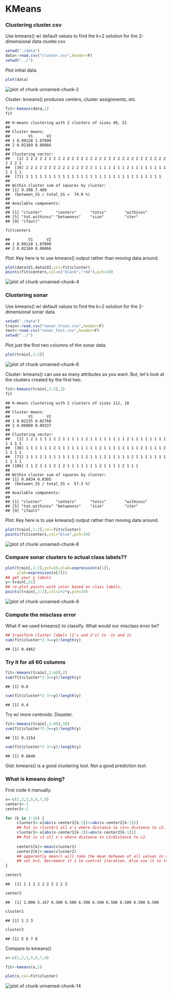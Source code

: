 KMeans
========================================================

### Clustering cluster.csv

Use kmeans() w/ default values to find the k=2 solution for the 2-dimensional data cluster.csv



```r
setwd("./data")
data<-read.csv("cluster.csv",header=F)
setwd("../")
```

Plot initial data.


```r
plot(data)
```

![plot of chunk unnamed-chunk-2](figure/unnamed-chunk-2.png) 

Cluster: kmeans() produces centers, cluster assignments, etc.


```r
fit<-kmeans(data,2)
fit
```

```
## K-means clustering with 2 clusters of sizes 49, 51
## 
## Cluster means:
##        V1      V2
## 1 0.99128 1.07899
## 2 0.02169 0.08866
## 
## Clustering vector:
##   [1] 2 2 2 2 2 2 2 2 2 2 2 2 2 2 2 2 2 2 2 2 2 2 2 2 2 2 2 2 2 2 2 2 2 2 2
##  [36] 2 2 2 2 2 2 2 2 2 2 2 2 2 2 2 1 1 1 1 1 1 1 2 1 1 1 1 1 1 1 1 1 1 1 1
##  [71] 1 1 1 1 1 1 1 1 1 1 1 1 1 1 1 1 1 1 1 1 1 1 1 1 1 1 1 1 1 1
## 
## Within cluster sum of squares by cluster:
## [1] 9.398 7.489
##  (between_SS / total_SS =  74.0 %)
## 
## Available components:
## 
## [1] "cluster"      "centers"      "totss"        "withinss"    
## [5] "tot.withinss" "betweenss"    "size"         "iter"        
## [9] "ifault"
```

```r
fit$centers
```

```
##        V1      V2
## 1 0.99128 1.07899
## 2 0.02169 0.08866
```

Plot: Key here is to use kmeans() output rather than moving data around. 


```r
plot(data$V1,data$V2,col=fit$cluster)
points(fit$centers,col=c("black","red"),pch=19)
```

![plot of chunk unnamed-chunk-4](figure/unnamed-chunk-4.png) 

### Clustering sonar

Use kmeans() w/ default values to find the k=2 solution for the 2-dimensional sonar data.



```r
setwd("./data")
train<-read.csv("sonar_train.csv",header=F)
test<-read.csv("sonar_test.csv",header=F)
setwd("../")
```

Plot just the first two columns of the sonar data.


```r
plot(train[,1:2])
```

![plot of chunk unnamed-chunk-6](figure/unnamed-chunk-6.png) 

Cluster: kmeans() can use as many attributes as you want. But, let's look at the clusters created by the first two. 


```r
fit<-kmeans(train[,1:2],2)
fit
```

```
## K-means clustering with 2 clusters of sizes 112, 18
## 
## Cluster means:
##        V1      V2
## 1 0.02235 0.02768
## 2 0.06808 0.09337
## 
## Clustering vector:
##   [1] 1 2 1 1 1 1 2 2 1 1 1 1 1 2 1 1 1 1 1 1 1 1 2 1 1 1 1 1 1 1 1 1 1 1 1
##  [36] 1 1 1 1 1 1 2 1 1 1 1 1 1 1 1 1 2 1 1 1 1 1 1 1 1 2 1 1 1 1 2 1 1 1 1
##  [71] 1 1 1 2 1 1 1 1 1 1 1 1 1 2 1 1 1 2 1 1 1 1 1 2 1 1 1 1 1 1 1 1 1 1 1
## [106] 1 1 2 1 1 1 2 1 2 1 1 1 1 1 1 1 2 1 1 1 1 2 1 1 1
## 
## Within cluster sum of squares by cluster:
## [1] 0.0434 0.0305
##  (between_SS / total_SS =  57.3 %)
## 
## Available components:
## 
## [1] "cluster"      "centers"      "totss"        "withinss"    
## [5] "tot.withinss" "betweenss"    "size"         "iter"        
## [9] "ifault"
```

Plot: Key here is to use kmeans() output rather than moving data around. 


```r
plot(train[,1:2],col=fit$cluster)
points(fit$centers,col="blue",pch=19)
```

![plot of chunk unnamed-chunk-8](figure/unnamed-chunk-8.png) 

### Compare sonar clusters to actual class labels??



```r
plot(train[,1:2],pch=19,xlab=expression(x[1]),
     ylab=expression(x[2]))
## get your y labels
y<-train[,61]
## re-plot points with color based on class labels.
points(train[,1:2],col=2+2*y,pch=19)
```

![plot of chunk unnamed-chunk-9](figure/unnamed-chunk-9.png) 

### Compute the misclass error

What if we used kmeans() to classify. What would our misclass error be?



```r
## transform cluster labels (1's and 2's) to -1s and 1s
sum(fit$cluster*2-3==y)/length(y)
```

```
## [1] 0.4462
```

### Try it for all 60 columns


```r
fit<-kmeans(train[,1:60],2)
sum(fit$cluster*2-3==y)/length(y)
```

```
## [1] 0.6
```

```r
sum(fit$cluster*2-3!=y)/length(y)
```

```
## [1] 0.4
```

Try w/ more centroids. Disaster.


```r
fit<-kmeans(train[,1:60],10)
sum(fit$cluster*2-3==y)/length(y)
```

```
## [1] 0.1154
```

```r
sum(fit$cluster*2-3!=y)/length(y)
```

```
## [1] 0.8846
```

Gist: kmeans() is a good clustering tool. Not a good prediction tool.

### What is kmeans doing? 

First code it manually. 


```r
x<-c(1,2,3,5,6,7,8)
center1<-1
center2<-2

for (k in 2:10) {
     cluster1<-x[abs(x-center1[k-1])<=abs(x-center2[k-1])]
     ## Put in cluster1 all x's where distance to c1<= distance to c2.
     cluster2<-x[abs(x-center1[k-1])>abs(x-center2[k-1])]
     ## Put in c2 all x's where distance to c1>distance to c2
     
     center1[k]<-mean(cluster1)
     center2[k]<-mean(cluster2)
     ## apparently mean() will take the mean between of all values in a cluster.
     ## set k=2. Decrement it 1 to control iteration. Also use it to track the updates clusters. 
}

center1
```

```
##  [1] 1 1 2 2 2 2 2 2 2 2
```

```r
center2
```

```
##  [1] 2.000 5.167 6.500 6.500 6.500 6.500 6.500 6.500 6.500 6.500
```

```r
cluster1
```

```
## [1] 1 2 3
```

```r
cluster2
```

```
## [1] 5 6 7 8
```

Compare to kmeans()


```r
x<-c(1,2,3,5,6,7,8)

fit<-kmeans(x,2)

plot(x,col=fit$cluster)
```

![plot of chunk unnamed-chunk-14](figure/unnamed-chunk-14.png) 


